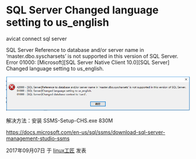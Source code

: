 # SQL Server Changed language setting to us_english

avicat connect sql server

SQL Server Reference to database and/or server name in ‘master.dbo.syscharsets’ is not supported in this version of SQL Server.
Error 01000: [Microsoft][SQL Server Native Client 10.0][SQL Server] Changed language setting to us_english.

![SQL Server Changed language setting to us_english - 第1张](../images/2017/09/%E7%B2%98%E8%B4%B4%E5%9B%BE%E7%89%872.png)

解决方法：安装 SSMS-Setup-CHS.exe  830M

<https://docs.microsoft.com/en-us/sql/ssms/download-sql-server-management-studio-ssms>

2017年09月07日 于 [linux工匠](http://www.bbotte.com/) 发表